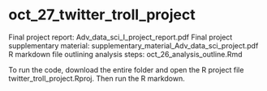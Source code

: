 # oct_27_twitter_troll_project

Final project report: Adv_data_sci_I_project_report.pdf
Final project supplementary material: supplementary_material_Adv_data_sci_project.pdf
R markdown file outlining analysis steps: oct_26_analysis_outline.Rmd

To run the code, download the entire folder and open the R project file twitter_troll_project.Rproj. Then run the R markdown.

